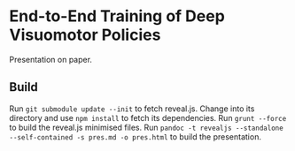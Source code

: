 # End-to-End Training of Deep Visuomotor Policies

Presentation on paper.

## Build

Run `git submodule update --init` to fetch reveal.js.
Change into its directory and use `npm install` to fetch its dependencies.
Run `grunt --force` to build the reveal.js minimised files.
Run `pandoc -t revealjs --standalone --self-contained -s pres.md -o pres.html` to build the presentation.
